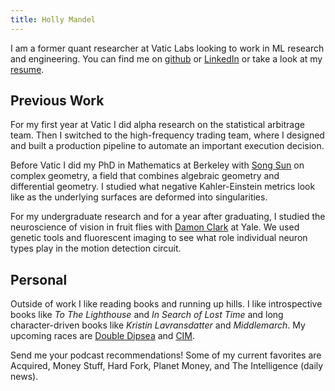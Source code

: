 ```yaml
---
title: Holly Mandel
---
```


I am a former quant researcher at Vatic Labs looking to work in ML research and engineering. You can find me on <a href = "https://github.com/hollymandel">github</a> or <a href = "https://www.linkedin.com/in/holly-mandel-a0b858220">LinkedIn</a> or take a look at my <a href = "https://hollymandel.github.io/resume_public.pdf">resume</a>.

## Previous Work
For my first year at Vatic I did alpha research on the statistical arbitrage team. Then I switched to the high-frequency trading team, where I designed and built a production pipeline to automate an important execution decision.

Before Vatic I did my PhD in Mathematics at Berkeley with <a href = "https://math.berkeley.edu/~sosun/">Song Sun</a> on complex geometry, a field that combines algebraic geometry and differential geometry. I studied what negative Kahler-Einstein metrics look like as the underlying surfaces are deformed into singularities.

For my undergraduate research and for a year after graduating, I studied the neuroscience of vision in fruit flies with <a href = "https://clarklab.yale.edu">Damon Clark</a> at Yale. We used genetic tools and fluorescent imaging to see what role individual neuron types play in the motion detection circuit. 

## Personal
Outside of work I like reading books and running up hills. I like introspective books like <i>To The Lighthouse</i> and <i>In Search of Lost Time</i> and long character-driven books like <i>Kristin Lavransdatter</i> and <i>Middlemarch</i>. My upcoming races are <a href = "https://brazenracing.com/doubledipsea/">Double Dipsea</a> and <a href = "https://runsra.org/california-international-marathon/">CIM</a>. 

Send me your podcast recommendations! Some of my current favorites are Acquired, Money Stuff, Hard Fork, Planet Money, and The Intelligence (daily news).
